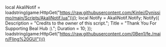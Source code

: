 local AkaliNotif = loadstring(game:HttpGet("https://raw.githubusercontent.com/Kinlei/Dynissimo/main/Scripts/AkaliNotif.lua"))();
local Notify = AkaliNotif.Notify;
Notify({
Description = "Credits to the owner of this script.";
Title = "Thank You For Supporting Beal Hub :).";
Duration = 10;
});
loadstring(game:HttpGet("https://raw.githubusercontent.com/0Ben1/fe./main/Fling%20GUI"))()
